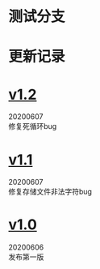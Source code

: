 # 测试分支  



# 更新记录

# [v1.2](https://github.com/kyarazhan/XMLY/releases/tag/1.2)  
20200607  
修复死循环bug

# [v1.1](https://github.com/kyarazhan/XMLY/releases/tag/1.1) 
20200607  
修复存储文件非法字符bug

# [v1.0](https://github.com/kyarazhan/XMLY/releases/tag/1.0) 
20200606  
发布第一版
